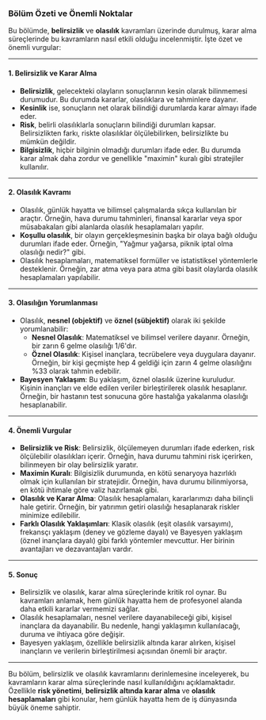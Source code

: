 ### **Bölüm Özeti ve Önemli Noktalar**

Bu bölümde, **belirsizlik** ve **olasılık** kavramları üzerinde durulmuş, karar alma süreçlerinde bu kavramların nasıl etkili olduğu incelenmiştir. İşte özet ve önemli vurgular:

---

#### **1. Belirsizlik ve Karar Alma**
- **Belirsizlik**, gelecekteki olayların sonuçlarının kesin olarak bilinmemesi durumudur. Bu durumda kararlar, olasılıklara ve tahminlere dayanır.
- **Kesinlik** ise, sonuçların net olarak bilindiği durumlarda karar almayı ifade eder.
- **Risk**, belirli olasılıklarla sonuçların bilindiği durumları kapsar. Belirsizlikten farkı, riskte olasılıklar ölçülebilirken, belirsizlikte bu mümkün değildir.
- **Bilgisizlik**, hiçbir bilginin olmadığı durumları ifade eder. Bu durumda karar almak daha zordur ve genellikle "maximin" kuralı gibi stratejiler kullanılır.

---

#### **2. Olasılık Kavramı**
- Olasılık, günlük hayatta ve bilimsel çalışmalarda sıkça kullanılan bir araçtır. Örneğin, hava durumu tahminleri, finansal kararlar veya spor müsabakaları gibi alanlarda olasılık hesaplamaları yapılır.
- **Koşullu olasılık**, bir olayın gerçekleşmesinin başka bir olaya bağlı olduğu durumları ifade eder. Örneğin, "Yağmur yağarsa, piknik iptal olma olasılığı nedir?" gibi.
- Olasılık hesaplamaları, matematiksel formüller ve istatistiksel yöntemlerle desteklenir. Örneğin, zar atma veya para atma gibi basit olaylarda olasılık hesaplamaları yapılabilir.

---

#### **3. Olasılığın Yorumlanması**
- Olasılık, **nesnel (objektif)** ve **öznel (sübjektif)** olarak iki şekilde yorumlanabilir:
  - **Nesnel Olasılık**: Matematiksel ve bilimsel verilere dayanır. Örneğin, bir zarın 6 gelme olasılığı 1/6'dır.
  - **Öznel Olasılık**: Kişisel inançlara, tecrübelere veya duygulara dayanır. Örneğin, bir kişi geçmişte hep 4 geldiği için zarın 4 gelme olasılığını %33 olarak tahmin edebilir.
- **Bayesyen Yaklaşım**: Bu yaklaşım, öznel olasılık üzerine kuruludur. Kişinin inançları ve elde edilen veriler birleştirilerek olasılık hesaplanır. Örneğin, bir hastanın test sonucuna göre hastalığa yakalanma olasılığı hesaplanabilir.

---

#### **4. Önemli Vurgular**
- **Belirsizlik ve Risk**: Belirsizlik, ölçülemeyen durumları ifade ederken, risk ölçülebilir olasılıkları içerir. Örneğin, hava durumu tahmini risk içerirken, bilinmeyen bir olay belirsizlik yaratır.
- **Maximin Kuralı**: Bilgisizlik durumunda, en kötü senaryoya hazırlıklı olmak için kullanılan bir stratejidir. Örneğin, hava durumu bilinmiyorsa, en kötü ihtimale göre valiz hazırlamak gibi.
- **Olasılık ve Karar Alma**: Olasılık hesaplamaları, kararlarımızı daha bilinçli hale getirir. Örneğin, bir yatırımın getiri olasılığı hesaplanarak riskler minimize edilebilir.
- **Farklı Olasılık Yaklaşımları**: Klasik olasılık (eşit olasılık varsayımı), frekansçı yaklaşım (deney ve gözleme dayalı) ve Bayesyen yaklaşım (öznel inançlara dayalı) gibi farklı yöntemler mevcuttur. Her birinin avantajları ve dezavantajları vardır.

---

#### **5. Sonuç**
- Belirsizlik ve olasılık, karar alma süreçlerinde kritik rol oynar. Bu kavramları anlamak, hem günlük hayatta hem de profesyonel alanda daha etkili kararlar vermemizi sağlar.
- Olasılık hesaplamaları, nesnel verilere dayanabileceği gibi, kişisel inançlara da dayanabilir. Bu nedenle, hangi yaklaşımın kullanılacağı, duruma ve ihtiyaca göre değişir.
- Bayesyen yaklaşım, özellikle belirsizlik altında karar alırken, kişisel inançların ve verilerin birleştirilmesi açısından önemli bir araçtır.

---

Bu bölüm, belirsizlik ve olasılık kavramlarını derinlemesine inceleyerek, bu kavramların karar alma süreçlerinde nasıl kullanıldığını açıklamaktadır. Özellikle **risk yönetimi**, **belirsizlik altında karar alma** ve **olasılık hesaplamaları** gibi konular, hem günlük hayatta hem de iş dünyasında büyük öneme sahiptir.